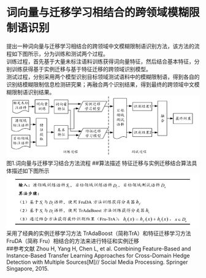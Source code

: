 # 词向量与迁移学习相结合的跨领域模糊限制语识别
提出一种词向量与迁移学习相结合的跨领域中文模糊限制语识别方法，该方法的流程如下图所示，分为训练和测试两个过程。<br>
训练过程，首先基于大量未标注语料训练获得词向量特征，然后结合基本特征，分别训练获得基于实例迁移与基于特征迁移的跨领域识别模型。
<br>测试过程，分别采用两个模型识别目标领域测试语料中的模糊限制语，得到各自的识别结模糊限制信息检测研究果；再融合两个识别结果，得到最终的跨领域中文模糊限制语识别结果。
![Framework](https://github.com/DUT-NLP/Cross-domainCHd/blob/master/framework.png)<br>
图1.词向量与迁移学习结合方法流程
##算法描述
特征迁移与实例迁移结合算法具体描述如下图所示<br>
![Method](https://github.com/DUT-NLP/Cross-domainCHd/blob/master/method.png)<br>
采用了经典的实例迁移学习方法 TrAdaBoost（简称TrA）和特征迁移学习方法 FruDA（简称 Fru）相结合的方法来进行特征和实例迁移<br>
##参考文献
Zhou H, Yang H, Chen L, et al. Combining Feature-Based and Instance-Based Transfer Learning Approaches for Cross-Domain Hedge Detection with Multiple Sources[M]// Social Media Processing. Springer Singapore, 2015.<br>
